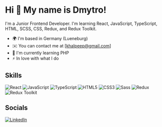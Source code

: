 # Hi 👋 My name is Dmytro!

I'm a Junior Frontend Developer. I'm learning React, JavaScript, TypeScript, HTML, SCSS, CSS, Redux, and Redux Toolkit.

- 🌍 I'm based in Germany (Lueneburg)
- ✉️ You can contact me at [khalpeep@gmail.com]
- 🧠 I'm currently learning PHP
- ⚡ In love with what I do

## Skills

![React](https://img.shields.io/badge/React-20232A?style=for-the-badge&logo=react&logoColor=61DAFB)
![JavaScript](https://img.shields.io/badge/JavaScript-323330?style=for-the-badge&logo=javascript&logoColor=F7DF1E)
![TypeScript](https://img.shields.io/badge/TypeScript-007ACC?style=for-the-badge&logo=typescript&logoColor=white)
![HTML5](https://img.shields.io/badge/HTML5-E34F26?style=for-the-badge&logo=html5&logoColor=white)
![CSS3](https://img.shields.io/badge/CSS3-1572B6?style=for-the-badge&logo=css3&logoColor=white)
![Sass](https://img.shields.io/badge/Sass-CC6699?style=for-the-badge&logo=sass&logoColor=white)
![Redux](https://img.shields.io/badge/Redux-764ABC?style=for-the-badge&logo=redux&logoColor=white)
![Redux Toolkit](https://img.shields.io/badge/Redux--Toolkit-593D88?style=for-the-badge&logo=redux&logoColor=white)

## Socials

[![LinkedIn](https://img.shields.io/badge/LinkedIn-0077B5?style=for-the-badge&logo=linkedin&logoColor=white)](https://www.linkedin.com/in/dmytro-shevchenko-3006b7230/)
